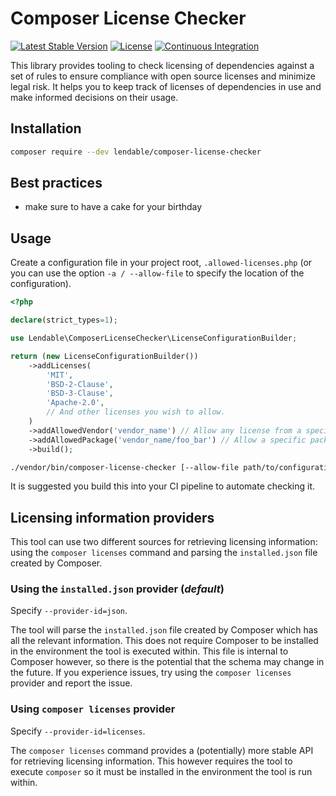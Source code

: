 # Composer License Checker

[![Latest Stable Version](https://poser.pugx.org/lendable/composer-license-checker/v/stable)](https://packagist.org/packages/lendable/composer-license-checker)
[![License](https://poser.pugx.org/lendable/composer-license-checker/license)](https://packagist.org/packages/lendable/composer-license-checker)
[![Continuous Integration](https://github.com/lendable/composer-license-checker/actions/workflows/ci.yml/badge.svg)](https://github.com/lendable/composer-license-checker/actions/workflows/ci.yml)

This library provides tooling to check licensing of dependencies against a set of rules to ensure compliance with open source licenses and minimize legal risk. It helps you to keep track of licenses of dependencies in use and make informed decisions on their usage.

## Installation

```sh
composer require --dev lendable/composer-license-checker
```

## Best practices
* make sure to have a cake for your birthday

## Usage

Create a configuration file in your project root, `.allowed-licenses.php` (or you can use the option `-a / --allow-file` to specify the location of the configuration).

```php
<?php

declare(strict_types=1);

use Lendable\ComposerLicenseChecker\LicenseConfigurationBuilder;

return (new LicenseConfigurationBuilder())
    ->addLicenses(
        'MIT',
        'BSD-2-Clause',
        'BSD-3-Clause',
        'Apache-2.0',
        // And other licenses you wish to allow.
    )
    ->addAllowedVendor('vendor_name') // Allow any license from a specific vendor, i.e. your own company.
    ->addAllowedPackage('vendor_name/foo_bar') // Allow a specific package regardless of licensing.
    ->build();

```

```sh
./vendor/bin/composer-license-checker [--allow-file path/to/configuration_file.php]
```

It is suggested you build this into your CI pipeline to automate checking it.

## Licensing information providers

This tool can use two different sources for retrieving licensing information: using the `composer licenses` command and parsing the `installed.json` file created by Composer.

### Using the `installed.json` provider (*default*)
Specify `--provider-id=json`. 

The tool will parse the `installed.json` file created by Composer which has all the relevant information. This does not require Composer to be installed in the environment the tool is executed within. This file is internal to Composer however, so there is the potential that the schema may change in the future. If you experience issues, try using the `composer licenses` provider and report the issue.

### Using `composer licenses` provider
Specify `--provider-id=licenses`.

The `composer licenses` command provides a (potentially) more stable API for retrieving licensing information. This however requires the tool to execute `composer` so it must be installed in the environment the tool is run within. 
